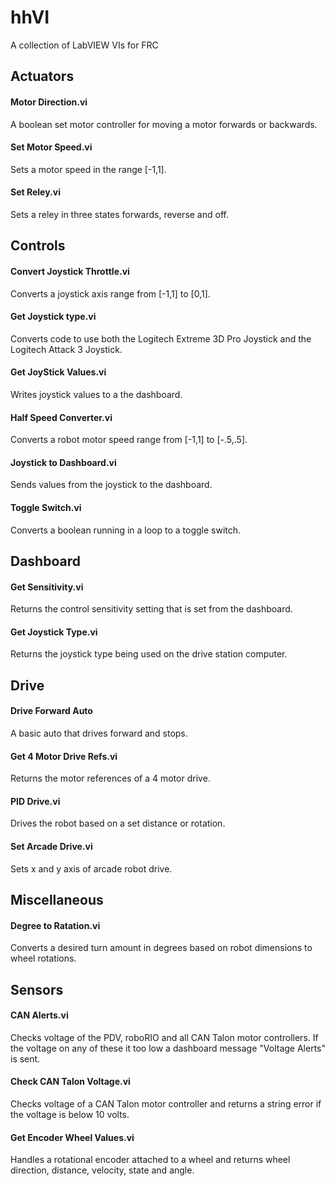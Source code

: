 # hhVI
A collection of LabVIEW VIs for FRC

## Actuators
#### Motor Direction.vi
A boolean set motor controller for moving a motor forwards or backwards.
#### Set Motor Speed.vi
Sets a motor speed in the range [-1,1].
#### Set Reley.vi
Sets a reley in three states forwards, reverse and off.

## Controls
#### Convert Joystick Throttle.vi
Converts a joystick axis range from [-1,1] to [0,1].
#### Get Joystick type.vi
Converts code to use both the Logitech Extreme 3D Pro Joystick and the Logitech Attack 3 Joystick.
#### Get JoyStick Values.vi
Writes joystick values to a the dashboard.
#### Half Speed Converter.vi
Converts a robot motor speed range from [-1,1] to [-.5,.5].
#### Joystick to Dashboard.vi
Sends values from the joystick to the dashboard.
#### Toggle Switch.vi
Converts a boolean running in a loop to a toggle switch.

## Dashboard
#### Get Sensitivity.vi
Returns the control sensitivity setting that is set from the dashboard.
#### Get Joystick Type.vi
Returns the joystick type being used on the drive station computer.

## Drive
#### Drive Forward Auto
A basic auto that drives forward and stops.
#### Get 4 Motor Drive Refs.vi
Returns the motor references of a 4 motor drive.
#### PID Drive.vi
Drives the robot based on a set distance or rotation.
#### Set Arcade Drive.vi
Sets x and y axis of arcade robot drive.

## Miscellaneous
#### Degree to Ratation.vi
Converts a desired turn amount in degrees based on robot dimensions to wheel rotations.

## Sensors
#### CAN Alerts.vi
Checks voltage of the PDV, roboRIO and all CAN Talon motor controllers. If the voltage on any of these it too low a dashboard message "Voltage Alerts" is sent.
#### Check CAN Talon Voltage.vi
Checks voltage of a CAN Talon motor controller and returns a string error if the voltage is below 10 volts.
#### Get Encoder Wheel Values.vi
Handles a rotational encoder attached to a wheel and returns wheel direction, distance, velocity, state and angle.
